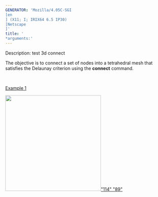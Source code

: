 ```yaml
---
GENERATOR: 'Mozilla/4.05C-SGI 
[en
] (X11; I; IRIX64 6.5 IP30) 
[Netscape
]'
title: '
*arguments:'
---
```


 Description: test 3d connect

  The objective is to connect a set of nodes into a tetrahedral mesh
  that  satisfies the Delaunay criterion using the **connect**
  command.

   

  [Example 1](description_connect.md)

  [<img height="300" width="300" src="/assets/images/output_connect_tn.gif">"114"
  "89"](description_connect.md)

